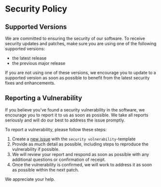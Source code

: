 # Security Policy

## Supported Versions

We are committed to ensuring the security of our software. To receive security updates and patches, make sure you are using one of the following supported versions:

- the latest release
- the previous major release

If you are not using one of these versions, we encourage you to update to a supported version as soon as possible to benefit from the latest security fixes and enhancements.

## Reporting a Vulnerability

If you believe you've found a security vulnerability in the software, we encourage you to report it to us as soon as possible. We take all reports seriously and will do our best to address the issue promptly.

To report a vulnerability, please follow these steps:

1. Create a [new issue](https://github.com/chfuchte/sqk/issues/new/choose) with the `security volnerability`-template
2. Provide as much detail as possible, including steps to reproduce the vulnerability if possible.
4. We will review your report and respond as soon as possible with any additional questions or confirmation of receipt.
4. Once the vulnerability is confirmed, we will work to address it as soon as possible within the next patch.

We appreciate your help.
